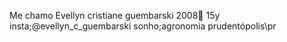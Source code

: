Me chamo Evellyn cristiane guembarski 
2008🧿 15y
insta;@evellyn_c_guembarski
sonho;agronomia
prudentópolis\pr
